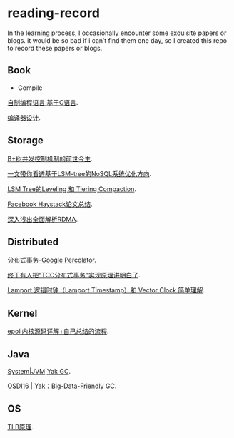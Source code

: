 # reading-record
In the learning process, I occasionally encounter some exquisite papers or blogs. it would be so bad if i can’t find them one day, so I created this repo to record these papers or blogs.


## Book


- Compile

 [自制编程语言 基于C语言](https://book.douban.com/subject/30311070/).
 
 [编译器设计](https://book.douban.com/subject/20436488/).

 

## Storage

 [B+树并发控制机制的前世今生](https://zhuanlan.zhihu.com/p/50112182).
 
 [一文带你看透基于LSM-tree的NoSQL系统优化方向](https://zhuanlan.zhihu.com/p/351241814).
 
 [LSM Tree的Leveling 和 Tiering Compaction](https://zhuanlan.zhihu.com/p/112574579).

 [Facebook Haystack论文总结](https://zhuanlan.zhihu.com/p/61552881).
 
 [深入浅出全面解析RDMA](https://blog.csdn.net/qq_21125183/article/details/80563463).



## Distributed

 [分布式事务-Google Percolator](https://zhuanlan.zhihu.com/p/53197633).
 
 [终于有人把“TCC分布式事务”实现原理讲明白了]( https://www.cnblogs.com/jajian/p/10014145.html).
 
 [Lamport 逻辑时钟（Lamport Timestamp）和 Vector Clock 简单理解]( https://www.inlighting.org/archives/lamport-timestamp-vector-clock/).
 

## Kernel

 [epoll内核源码详解+自己总结的流程](https://www.nowcoder.com/discuss/26226).
 
 
## Java

 [System|JVM|Yak GC](https://zhuanlan.zhihu.com/p/161963173).
 
 [OSDI16 | Yak：Big-Data-Friendly GC](https://zhuanlan.zhihu.com/p/84361982).
 

## OS

 [TLB原理](https://zhuanlan.zhihu.com/p/108425561).
 


